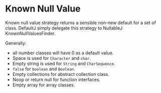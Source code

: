 # Known Null Value

Known null value strategy returns a sensible non-new default for a set of class.
DefaultJ simply delegate this strategy to NullableJ KnownNullValuesFinder.

Generally:
  - all number classes will have 0 as a default value.
  - Space is used for `Character` and `char`.
  - Empty string is used for `String` and `CharSequence`.
  - `false` for `boolean` and `Boolean`.
  - Empty collections for abstract collection class.
  - Noop or return null for function interfaces.
  - Empty array for array classes.
